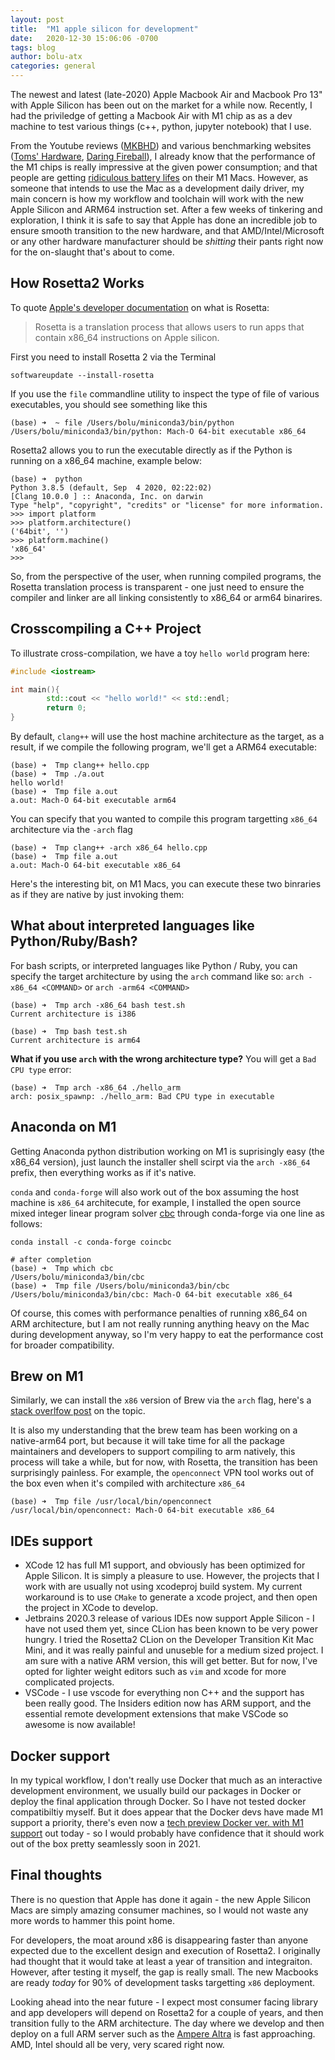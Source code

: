 ```yaml
---
layout: post
title:  "M1 apple silicon for development"
date:   2020-12-30 15:06:06 -0700
tags: blog
author: bolu-atx
categories: general
---
```


The newest and latest (late-2020) Apple Macbook Air and Macbook Pro 13" with Apple Silicon has been out on the market for a while now. Recently, I had the priviledge of getting a Macbook Air with M1 chip as as a dev machine to test various things (c++, python, jupyter notebook) that I use. 

From the Youtube reviews ([MKBHD][1]) and various benchmarking websites ([Toms' Hardware][2], [Daring Fireball][3]), I already know that the performance of the M1 chips is really impressive at the given power consumption; and that people are getting [ridiculous battery lifes][4] on their M1 Macs. However, as someone that intends to use the Mac as a development daily driver, my main concern is how my workflow and toolchain will work with the new Apple Silicon and ARM64 instruction set. After a few weeks of tinkering and exploration, I think it is safe to say that Apple has done an incredible job to ensure smooth transition to the new hardware, and that AMD/Intel/Microsoft or any other hardware manufacturer should be *shitting* their pants right now for the on-slaught that's about to come.


## How Rosetta2 Works

To quote [Apple's developer documentation][5] on what is Rosetta:

> Rosetta is a translation process that allows users to run apps that contain x86_64 instructions on Apple silicon. 


First you need to install Rosetta 2 via the Terminal

```
softwareupdate --install-rosetta
```

If you use the `file` commandline utility to inspect the type of file of various executables, you should see something like this

```
(base) ➜  ~ file /Users/bolu/miniconda3/bin/python
/Users/bolu/miniconda3/bin/python: Mach-O 64-bit executable x86_64
```

Rosetta2 allows you to run the executable directly as if the Python is running on a x86_64 machine, example below:
```
(base) ➜  python
Python 3.8.5 (default, Sep  4 2020, 02:22:02)
[Clang 10.0.0 ] :: Anaconda, Inc. on darwin
Type "help", "copyright", "credits" or "license" for more information.
>>> import platform
>>> platform.architecture()
('64bit', '')
>>> platform.machine()
'x86_64'
>>>
```

So, from the perspective of the user, when running compiled programs, the Rosetta translation process is transparent - one just need to ensure the compiler and linker are all linking consistently to x86_64 or arm64 binarires.

## Crosscompiling a C++ Project

To illustrate cross-compilation, we have a toy `hello world` program here:

```c++
#include <iostream>

int main(){
        std::cout << "hello world!" << std::endl;
        return 0;
}

```
By default, `clang++` will use the host machine architecture as the target, as a result, if we compile the following program, we'll get a ARM64 executable:
```
(base) ➜  Tmp clang++ hello.cpp
(base) ➜  Tmp ./a.out
hello world!
(base) ➜  Tmp file a.out
a.out: Mach-O 64-bit executable arm64
```

You can specify that you wanted to compile this program targetting `x86_64` architecture via the `-arch` flag

```
(base) ➜  Tmp clang++ -arch x86_64 hello.cpp
(base) ➜  Tmp file a.out
a.out: Mach-O 64-bit executable x86_64
```

Here's the interesting bit, on M1 Macs, you can execute these two binraries as if they are native by just invoking them:

## What about interpreted languages like Python/Ruby/Bash?

For bash scripts, or interpreted languages like Python / Ruby, you can specify the target architecture by using the `arch` command like so: `arch -x86_64 <COMMAND>` or `arch -arm64 <COMMAND>`

```
(base) ➜  Tmp arch -x86_64 bash test.sh
Current architecture is i386

(base) ➜  Tmp bash test.sh
Current architecture is arm64
```

**What if you use `arch` with the wrong architecture type?**
You will get a `Bad CPU type` error:

```
(base) ➜  Tmp arch -x86_64 ./hello_arm
arch: posix_spawnp: ./hello_arm: Bad CPU type in executable
```

## Anaconda on M1

Getting Anaconda python distribution working on M1 is suprisingly easy (the x86_64 version), just launch the installer shell scirpt via the `arch -x86_64` prefix, then everything works as if it's native.

`conda` and `conda-forge` will also work out of the box assuming the host machine is `x86_64` architecute, for example, I installed the open source mixed integer linear program solver [cbc][6] through conda-forge via one line as follows:

```
conda install -c conda-forge coincbc

# after completion
(base) ➜  Tmp which cbc
/Users/bolu/miniconda3/bin/cbc
(base) ➜  Tmp file /Users/bolu/miniconda3/bin/cbc
/Users/bolu/miniconda3/bin/cbc: Mach-O 64-bit executable x86_64
```

Of course, this comes with performance penalties of running x86_64 on ARM architecture, but I am not really running anything heavy on the Mac during development anyway, so I'm very happy to eat the performance cost for broader compatibility.


## Brew on M1

Similarly, we can install the `x86` version of Brew via the `arch` flag, here's a [stack overlfow post][7] on the topic.

It is also my understanding that the brew team has been working on a native-arm64 port, but because it will take time for all the package maintainers and developers to support compiling to arm natively, this process will take a while, but for now, with Rosetta, the transition has been surprisingly painless. For example, the `openconnect` VPN tool works out of the box even when it's compiled with architecture `x86_64`

```
(base) ➜  Tmp file /usr/local/bin/openconnect
/usr/local/bin/openconnect: Mach-O 64-bit executable x86_64
```


## IDEs support

- XCode 12 has full M1 support, and obviously has been optimized for Apple Silicon. It is simply a pleasure to use. However, the projects that I work with are usually not using xcodeproj build system. My current workaround is to use `CMake` to generate a xcode project, and then open the project in XCode to develop. 
- Jetbrains 2020.3 release of various IDEs now support Apple Silicon - I have not used them yet, since CLion has been known to be very power hungry. I tried the Rosetta2 CLion on the Developer Transition Kit Mac Mini, and it was really painful and unuseble for a medium sized project. I am sure with a native ARM version, this will get better. But for now, I've opted for lighter weight editors such as `vim` and xcode for more complicated projects.
- VSCode - I use vscode for everything non C++ and the support has been really good. The Insiders edition now has ARM support, and the essential remote development extensions that make VSCode so awesome is now available!


## Docker support

In my typical workflow, I don't really use Docker that much as an interactive development environment, we usually build our packages in Docker or deploy the final application through Docker. So I have not tested docker compatibiltiy myself. But it does appear that the Docker devs have made M1 support a priority, there's even now a [tech preview Docker ver. with M1 support][8] out today - so I would probably have confidence that it should work out of the box pretty seamlessly soon in 2021.


## Final thoughts

There is no question that Apple has done it again - the new Apple Silicon Macs are simply amazing consumer machines, so I would not waste any more words to hammer this point home. 

For developers, the moat around x86 is disappearing faster than anyone expected due to the excellent design and execution of Rosetta2. I originally had thought that it would take at least a year of transition and integraiton. However, after testing it myself, the gap is really small. The new Macbooks are ready *today* for 90% of development tasks targetting `x86` deployment. 

Looking ahead into the near future - I expect most consumer facing library and app developers will depend on Rosetta2 for a couple of years, and then transition fully to the ARM architecture. The day where we develop and then deploy on a full ARM server such as the [Ampere Altra][9] is fast approaching. AMD, Intel should all be very, very scared right now.


[1]:https://www.youtube.com/watch?v=f4g2nPY-VZc
[2]:https://www.tomshardware.com/news/Apple-M1-Chip-Everything-We-Know
[3]:https://daringfireball.net/2020/11/the_m1_macs
[4]:https://techcrunch.com/2020/11/17/yeah-apples-m1-macbook-pro-is-powerful-but-its-the-battery-life-that-will-blow-you-away/
[5]:https://developer.apple.com/documentation/apple_silicon/about_the_rosetta_translation_environment
[6]:https://github.com/coin-or/Cbc
[7]:https://stackoverflow.com/questions/64882584/how-to-run-the-homebrew-installer-under-rosetta-2-on-m1-macbook
[8]:https://www.docker.com/blog/download-and-try-the-tech-preview-of-docker-desktop-for-m1/
[9]:https://amperecomputing.com/altra/?gclid=CjwKCAiA57D_BRAZEiwAZcfCxcY7SgdpKlcA-jtM53H1vM84oRh5C1WUNRKwlp1T4Nszfl-rExz8ohoCCqwQAvD_BwE